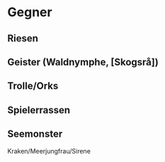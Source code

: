 # Gegner

## Riesen



## Geister (Waldnymphe, [Skogsrå])



## Trolle/Orks



## Spielerrassen



## Seemonster

Kraken/Meerjungfrau/Sirene
